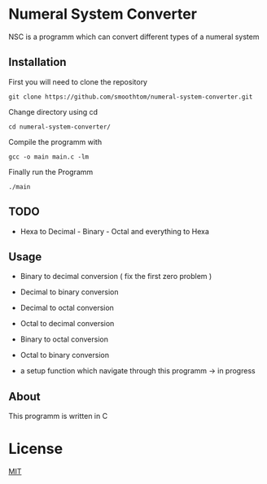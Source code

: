 # Numeral System Converter
NSC is a programm which can convert different types of a numeral system 

## Installation
First you will need to clone the repository
```
git clone https://github.com/smoothtom/numeral-system-converter.git
```
Change directory using cd 
```
cd numeral-system-converter/
```
Compile the programm with
```
gcc -o main main.c -lm
```
Finally run the Programm 
```
./main
```
## TODO
* Hexa to Decimal - Binary - Octal and everything to Hexa 

## Usage
* Binary to decimal conversion  ( fix the first zero problem )
* Decimal to binary conversion  
* Decimal to octal conversion 
* Octal to decimal conversion
* Binary to octal conversion 
* Octal to binary conversion 

* a setup function which navigate through this programm -> in progress

## About 
This programm is written in C

# License
[MIT](https://choosealicense.com/licenses/mit/)
